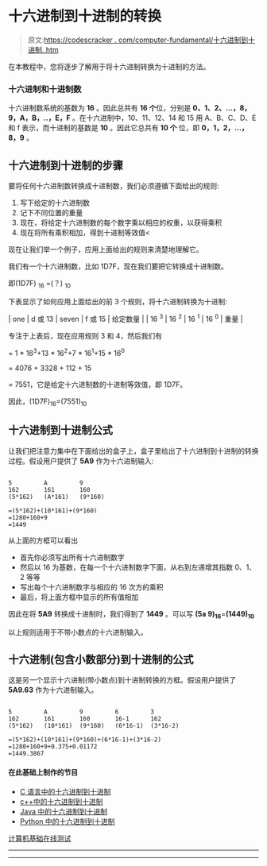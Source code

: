 # 十六进制到十进制的转换

> 原文:[https://codescracker . com/computer-fundamental/十六进制到十进制. htm](https://codescracker.com/computer-fundamental/hexadecimal-to-decimal.htm)

在本教程中，您将逐步了解用于将十六进制转换为十进制的方法。

### 十六进制和十进制数

十六进制数系统的基数为 **16** 。因此总共有 **16 个**位，分别是 **0、1、2、...，8，9，A，B，..，E，F** 。在十六进制中，10、11、12、14 和 15 用 A、B、C、D、E 和 f 表示，而十进制的基数是 **10** 。因此它总共有 **10 个** 位，即 **0，1，2，...，8，9** 。

## 十六进制到十进制的步骤

要将任何十六进制数转换成十进制数，我们必须遵循下面给出的规则:

1.  写下给定的十六进制数
2.  记下不同位置的重量
3.  现在，将给定十六进制数的每个数字乘以相应的权重，以获得乘积
4.  现在将所有乘积相加，得到十进制等效值<

现在让我们举一个例子，应用上面给出的规则来清楚地理解它。

我们有一个十六进制数，比如 1D7F，现在我们要把它转换成十进制数。

即(1D7F) <sub>16</sub> =(？) <sub>10</sub>

下表显示了如何应用上面给出的前 3 个规则，将十六进制转换为十进制:

| one | d 或 13 | seven | f 或 15 | 给定数量 |
| 16 <sup>3</sup> | 16 <sup>2</sup> | 16 <sup>1</sup> | 16 <sup>0</sup> | 重量 |

专注于上表后，现在应用规则 3 和 4，然后我们有

= 1 * 16<sup>3</sup>+13 * 16<sup>2</sup>+7 * 16<sup>1</sup>+15 * 16<sup>0</sup>

= 4076 + 3328 + 112 + 15

= 7551，它是给定十六进制数的十进制等效值，即 1D7F。

因此，(1D7F)<sub>16</sub>=(7551)<sub>10</sub>

## 十六进制到十进制公式

让我们把注意力集中在下面给出的盒子上，盒子里给出了十六进制到十进制的转换过程。假设用户提供了 **5A9** 作为十六进制输入:

```

5         A         9
162       161       160
(5*162)   (A*161)   (9*160)

=(5*162)+(10*161)+(9*160)
=1280+160+9
=1449
```

从上面的方框可以看出

*   首先你必须写出所有十六进制数字
*   然后以 16 为基数，在每一个十六进制数字下面，从右到左递增其指数 0、1、2 等等
*   写出每个十六进制数字与相应的 16 次方的乘积
*   最后，将上面方框中显示的所有值相加

因此在将 **5A9** 转换成十进制时，我们得到了 **1449** 。可以写 **(5a 9)<sub>16</sub>**=**(1449)<sub>10</sub>**

以上规则适用于不带小数点的十六进制输入。

## 十六进制(包含小数部分)到十进制的公式

这是另一个显示十六进制(带小数点)到十进制转换的方框。假设用户提供了 **5A9.63** 作为十六进制输入。

```

5         A         9         6         3
162       161       160       16-1      162
(5*162)   (10*161)  (9*160)   (6*16-1)  (3*16-2)

=(5*162)+(10*161)+(9*160)+(6*16-1)+(3*16-2)
=1280+160+9+0.375+0.01172
=1449.3867
```

#### 在此基础上制作的节目

*   [C 语言中的十六进制到十进制](/c/program/c-program-convert-hexadecimal-to-decimal.htm)
*   [c++中的十六进制到十进制](/cpp/program/cpp-program-convert-hexadecimal-to-decimal.htm)
*   [Java 中的十六进制到十进制](/java/program/java-program-convert-hexadecimal-to-decimal.htm)
*   [Python 中的十六进制到十进制](/python/program/python-program-convert-hexadecimal-to-decimal.htm)

[计算机基础在线测试](/exam/showtest.php?subid=14)

* * *

* * *